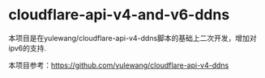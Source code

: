 # cloudflare-api-v4-and-v6-ddns

本项目是在yulewang/cloudflare-api-v4-ddns脚本的基础上二次开发，增加对ipv6的支持.

本项目参考：https://github.com/yulewang/cloudflare-api-v4-ddns
